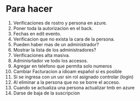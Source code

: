 # Para hacer

1. Verificaciones de rostro y persona en azure.
5. Poner toda la autorizacion en el back.
6. Fechas en edit evento.
7. Verificacion que no exista la cara de la persona.
9. Pueden haber mas de un administrador?
10. Mostrar la lista de los administradores?
11. Verificaciones alta masiva.
12. Adminisrtador ve todo los accesos.
12. Agregar en telefono que permita solo numeros
13. Cambiar Facturacion a idioam español si es posible
14. Si se ingresa con un usr sin rol asignado controlar (login)
15. Al eliminar a la persona que no se borre el acceso.
16. Cuando se actualiza una persona actualizar tmb en azure
17. Darse de baja de la suscripcion
